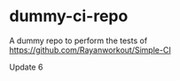 # dummy-ci-repo
A dummy repo to perform the tests of https://github.com/Rayanworkout/Simple-CI

Update 6